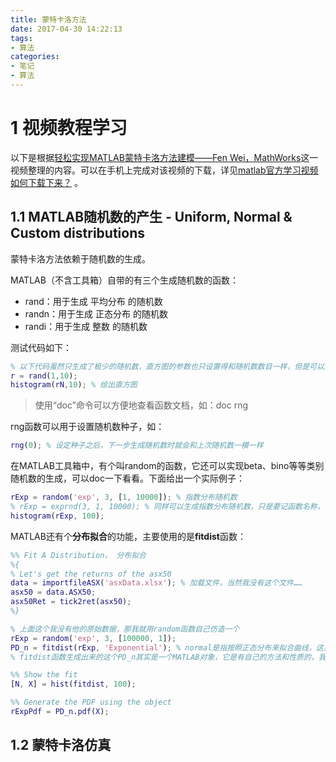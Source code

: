 ```yaml
---
title: 蒙特卡洛方法
date: 2017-04-30 14:22:13
tags:
- 算法
categories:
- 笔记
- 算法
---
```


# 1 视频教程学习

以下是根据[轻松实现MATLAB蒙特卡洛方法建模——Fen Wei，MathWorks](https://www.mathworks.com/videos/monte-carlo-method-made-easy-92783.html)这一视频整理的内容。可以在手机上完成对该视频的下载，详见[matlab官方学习视频如何下载下来？](https://www.zhihu.com/question/40058881) 。

## 1.1 MATLAB随机数的产生 - Uniform, Normal & Custom distributions

蒙特卡洛方法依赖于随机数的生成。

MATLAB（不含工具箱）自带的有三个生成随机数的函数：

* rand：用于生成 平均分布 的随机数
* randn：用于生成 正态分布 的随机数
* randi：用于生成 整数 的随机数

测试代码如下：

```matlab
% 以下代码虽然只生成了极少的随机数，直方图的参数也只设置得和随机数数目一样，但是可以比较清楚的看出这两个函数的用法。
r = rand(1,10);
histogram(rN,10); % 绘出直方图
```

<p><blockquote class="blockquote-center">使用“doc”命令可以方便地查看函数文档，如：doc rng</blockquote></p>

<!--more-->

rng函数可以用于设置随机数种子，如：

```matlab
rng(0); % 设定种子之后，下一步生成随机数时就会和上次随机数一模一样
```

在MATLAB工具箱中，有个叫random的函数，它还可以实现beta、bino等等类别随机数的生成，可以doc一下看看。下面给出一个实际例子：

```matlab
rExp = random('exp', 3, [1, 10000]); % 指数分布随机数
% rExp = exprnd(3, 1, 10000); % 同样可以生成指数分布随机数，只是要记函数名称，不如上一行通用
histogram(rExp, 100);
```

MATLAB还有个**分布拟合**的功能，主要使用的是**fitdist**函数：

```matlab
%% Fit A Distribution， 分布拟合
%{
% Let's get the returns of the asx50
data = importfileASX('asxData.xlsx'); % 加载文件，当然我没有这个文件……
asx50 = data.ASX50;
asx50Ret = tick2ret(asx50);
%}

% 上面这个我没有他的原始数据，那我就用random函数自己仿造一个
rExp = random('exp', 3, [100000, 1]);
PD_n = fitdist(rExp, 'Exponential'); % normal是指按照正态分布来拟合曲线，这里使用方法和刚才random函数是非常类似的
% fitdist函数生成出来的这个PD_n其实是一个MATLAB对象，它是有自己的方法和性质的，我们可以通过method(PD_n)命令来查看PD_n这个对象的方法：如pdf、random等方法。

%% Show the fit
[N, X] = hist(fitdist, 100);

%% Generate the PDF using the object
rExpPdf = PD_n.pdf(X);
```



## 1.2 蒙特卡洛仿真

